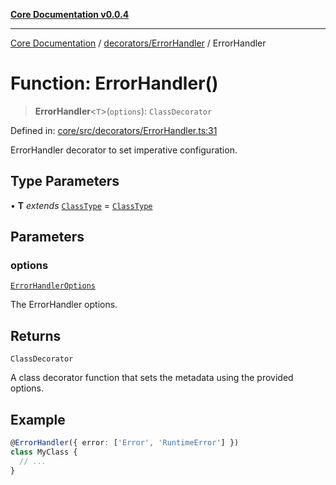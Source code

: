 [**Core Documentation v0.0.4**](../../../README.md)

***

[Core Documentation](../../../modules.md) / [decorators/ErrorHandler](../README.md) / ErrorHandler

# Function: ErrorHandler()

> **ErrorHandler**\<`T`\>(`options`): `ClassDecorator`

Defined in: [core/src/decorators/ErrorHandler.ts:31](https://github.com/stonemjs/core/blob/2adc2da4c7e3b5a9f593c198ba7e8ad639651777/src/decorators/ErrorHandler.ts#L31)

ErrorHandler decorator to set imperative configuration.

## Type Parameters

• **T** *extends* [`ClassType`](../../../declarations/type-aliases/ClassType.md) = [`ClassType`](../../../declarations/type-aliases/ClassType.md)

## Parameters

### options

[`ErrorHandlerOptions`](../interfaces/ErrorHandlerOptions.md)

The ErrorHandler options.

## Returns

`ClassDecorator`

A class decorator function that sets the metadata using the provided options.

## Example

```typescript
@ErrorHandler({ error: ['Error', 'RuntimeError'] })
class MyClass {
  // ...
}
```

